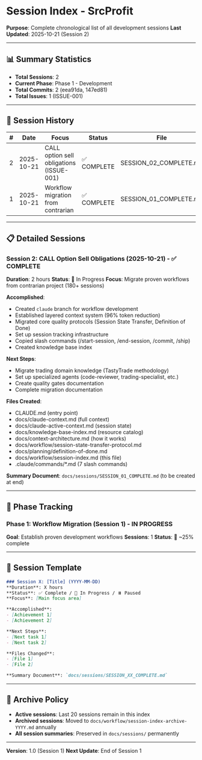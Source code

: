 # Session Index - SrcProfit

**Purpose**: Complete chronological list of all development sessions
**Last Updated**: 2025-10-21 (Session 2)

---

## 📊 Summary Statistics

- **Total Sessions**: 2
- **Current Phase**: Phase 1 - Development
- **Total Commits**: 2 (eea91da, 147ed81)
- **Total Issues**: 1 (ISSUE-001)

---

## 📅 Session History

| # | Date | Focus | Status | File |
|---|------|-------|--------|------|
| 2 | 2025-10-21 | CALL option sell obligations (ISSUE-001) | ✅ COMPLETE | SESSION_02_COMPLETE.md |
| 1 | 2025-10-21 | Workflow migration from contrarian | ✅ COMPLETE | SESSION_01_COMPLETE.md |

---

## 📋 Detailed Sessions

### Session 2: CALL Option Sell Obligations (2025-10-21) - ✅ COMPLETE
**Duration**: 2 hours
**Status**: 🚧 In Progress
**Focus**: Migrate proven workflows from contrarian project (180+ sessions)

**Accomplished**:
- Created `claude` branch for workflow development
- Established layered context system (96% token reduction)
- Migrated core quality protocols (Session State Transfer, Definition of Done)
- Set up session tracking infrastructure
- Copied slash commands (/start-session, /end-session, /commit, /ship)
- Created knowledge base index

**Next Steps**:
- Migrate trading domain knowledge (TastyTrade methodology)
- Set up specialized agents (code-reviewer, trading-specialist, etc.)
- Create quality gates documentation
- Complete migration documentation

**Files Created**:
- CLAUDE.md (entry point)
- docs/claude-context.md (full context)
- docs/claude-active-context.md (session state)
- docs/knowledge-base-index.md (resource catalog)
- docs/context-architecture.md (how it works)
- docs/workflow/session-state-transfer-protocol.md
- docs/planning/definition-of-done.md
- docs/workflow/session-index.md (this file)
- .claude/commands/*.md (7 slash commands)

**Summary Document**: `docs/sessions/SESSION_01_COMPLETE.md` (to be created at end)

---

## 🎯 Phase Tracking

### Phase 1: Workflow Migration (Session 1) - IN PROGRESS
**Goal**: Establish proven development workflows
**Sessions**: 1
**Status**: 🚧 ~25% complete

---

## 📝 Session Template

```markdown
### Session X: [Title] (YYYY-MM-DD)
**Duration**: X hours
**Status**: ✅ Complete / 🚧 In Progress / ⏸️ Paused
**Focus**: [Main focus area]

**Accomplished**:
- [Achievement 1]
- [Achievement 2]

**Next Steps**:
- [Next task 1]
- [Next task 2]

**Files Changed**:
- [File 1]
- [File 2]

**Summary Document**: `docs/sessions/SESSION_XX_COMPLETE.md`
```

---

## 🔄 Archive Policy

- **Active sessions**: Last 20 sessions remain in this index
- **Archived sessions**: Moved to `docs/workflow/session-index-archive-YYYY.md` annually
- **All session summaries**: Preserved in `docs/sessions/` permanently

---

**Version**: 1.0 (Session 1)
**Next Update**: End of Session 1
